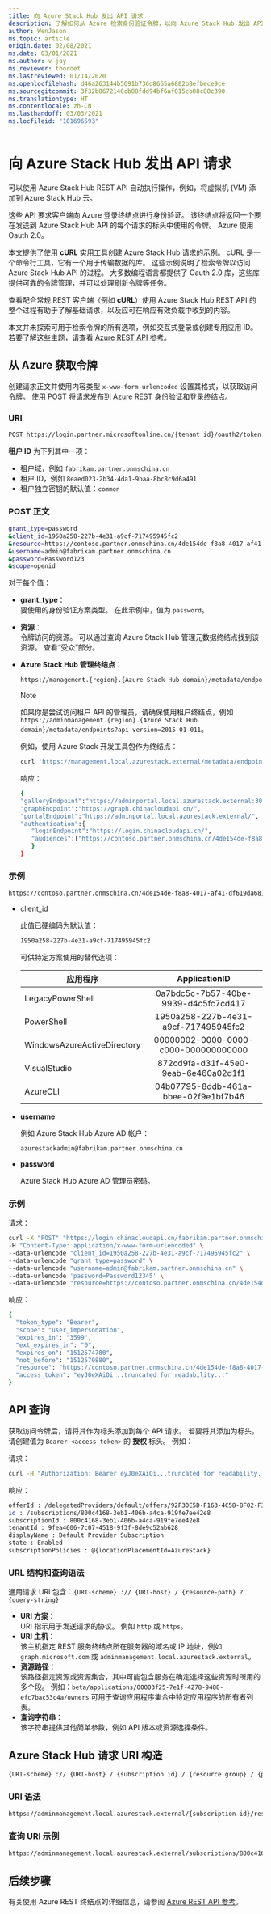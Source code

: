 ```yaml
---
title: 向 Azure Stack Hub 发出 API 请求
description: 了解如何从 Azure 检索身份验证令牌，以向 Azure Stack Hub 发出 API 请求。
author: WenJason
ms.topic: article
origin.date: 02/08/2021
ms.date: 03/01/2021
ms.author: v-jay
ms.reviewer: thoroet
ms.lastreviewed: 01/14/2020
ms.openlocfilehash: d46a263144b5691b736d8665a6882b8efbece9ce
ms.sourcegitcommit: 3f32b8672146cb08fdd94bf6af015cb08c80c390
ms.translationtype: HT
ms.contentlocale: zh-CN
ms.lasthandoff: 03/03/2021
ms.locfileid: "101696593"
---
```

<!--  cblackuk and charliejllewellyn. This is a community contribution by cblackuk-->

# <a name="make-api-requests-to-azure-stack-hub"></a>向 Azure Stack Hub 发出 API 请求

可以使用 Azure Stack Hub REST API 自动执行操作，例如，将虚拟机 (VM) 添加到 Azure Stack Hub 云。

这些 API 要求客户端向 Azure 登录终结点进行身份验证。 该终结点将返回一个要在发送到 Azure Stack Hub API 的每个请求的标头中使用的令牌。 Azure 使用 Oauth 2.0。

本文提供了使用 **cURL** 实用工具创建 Azure Stack Hub 请求的示例。 cURL 是一个命令行工具，它有一个用于传输数据的库。 这些示例说明了检索令牌以访问 Azure Stack Hub API 的过程。 大多数编程语言都提供了 Oauth 2.0 库，这些库提供可靠的令牌管理，并可以处理刷新令牌等任务。

查看配合常规 REST 客户端（例如 **cURL**）使用 Azure Stack Hub REST API 的整个过程有助于了解基础请求，以及应可在响应有效负载中收到的内容。

本文并未探索可用于检索令牌的所有选项，例如交互式登录或创建专用应用 ID。 若要了解这些主题，请查看 [Azure REST API 参考](https://docs.microsoft.com/rest/api/)。

## <a name="get-a-token-from-azure"></a>从 Azure 获取令牌

创建请求正文并使用内容类型 `x-www-form-urlencoded` 设置其格式，以获取访问令牌。 使用 POST 将请求发布到 Azure REST 身份验证和登录终结点。

### <a name="uri"></a>URI

```bash  
POST https://login.partner.microsoftonline.cn/{tenant id}/oauth2/token
```

**租户 ID** 为下列其中一项：

 - 租户域，例如 `fabrikam.partner.onmschina.cn`
- 租户 ID，例如 `8eaed023-2b34-4da1-9baa-8bc8c9d6a491`
- 租户独立密钥的默认值：`common`

### <a name="post-body"></a>POST 正文

```bash  
grant_type=password
&client_id=1950a258-227b-4e31-a9cf-717495945fc2
&resource=https://contoso.partner.onmschina.cn/4de154de-f8a8-4017-af41-df619da68155
&username=admin@fabrikam.partner.onmschina.cn
&password=Password123
&scope=openid
```

对于每个值：

- **grant_type**：  
   要使用的身份验证方案类型。 在此示例中，值为 `password`。

- **资源**：  
   令牌访问的资源。 可以通过查询 Azure Stack Hub 管理元数据终结点找到该资源。 查看“受众”部分。

- **Azure Stack Hub 管理终结点**：

   ```bash
   https://management.{region}.{Azure Stack Hub domain}/metadata/endpoints?api-version=2015-01-01
   ```

  > [!NOTE]  
  > 如果你是尝试访问租户 API 的管理员，请确保使用租户终结点，例如 `https://adminmanagement.{region}.{Azure Stack Hub domain}/metadata/endpoints?api-version=2015-01-011`。

  例如，使用 Azure Stack 开发工具包作为终结点：

   ```bash
   curl 'https://management.local.azurestack.external/metadata/endpoints?api-version=2015-01-01'
   ```

  响应：

  ```bash
  {
  "galleryEndpoint":"https://adminportal.local.azurestack.external:30015/",
  "graphEndpoint":"https://graph.chinacloudapi.cn/",
  "portalEndpoint":"https://adminportal.local.azurestack.external/",
  "authentication":{
     "loginEndpoint":"https://login.chinacloudapi.cn/",
     "audiences":["https://contoso.partner.onmschina.cn/4de154de-f8a8-4017-af41-df619da68155"]
     }
  }
  ```

### <a name="example"></a>示例

  ```bash
  https://contoso.partner.onmschina.cn/4de154de-f8a8-4017-af41-df619da68155
  ```

- client_id

  此值已硬编码为默认值：

  ```bash
  1950a258-227b-4e31-a9cf-717495945fc2
  ```

  可供特定方案使用的替代选项：

  | 应用程序 | ApplicationID |
  | --------------------------------------- |:-------------------------------------------------------------:|
  | LegacyPowerShell | 0a7bdc5c-7b57-40be-9939-d4c5fc7cd417 |
  | PowerShell | 1950a258-227b-4e31-a9cf-717495945fc2 |
  | WindowsAzureActiveDirectory | 00000002-0000-0000-c000-000000000000 |
  | VisualStudio | 872cd9fa-d31f-45e0-9eab-6e460a02d1f1 |
  | AzureCLI | 04b07795-8ddb-461a-bbee-02f9e1bf7b46 |

- **username**

  例如 Azure Stack Hub Azure AD 帐户：

  ```bash
  azurestackadmin@fabrikam.partner.onmschina.cn
  ```

- **password**

  Azure Stack Hub Azure AD 管理员密码。

### <a name="example"></a>示例

请求：

```bash
curl -X "POST" "https://login.chinacloudapi.cn/fabrikam.partner.onmschina.cn/oauth2/token" \
-H "Content-Type: application/x-www-form-urlencoded" \
--data-urlencode "client_id=1950a258-227b-4e31-a9cf-717495945fc2" \
--data-urlencode "grant_type=password" \
--data-urlencode "username=admin@fabrikam.partner.onmschina.cn" \
--data-urlencode 'password=Password12345' \
--data-urlencode "resource=https://contoso.partner.onmschina.cn/4de154de-f8a8-4017-af41-df619da68155"
```

响应：

```bash
{
  "token_type": "Bearer",
  "scope": "user_impersonation",
  "expires_in": "3599",
  "ext_expires_in": "0",
  "expires_on": "1512574780",
  "not_before": "1512570880",
  "resource": "https://contoso.partner.onmschina.cn/4de154de-f8a8-4017-af41-df619da68155",
  "access_token": "eyJ0eXAiOi...truncated for readability..."
}
```

## <a name="api-queries"></a>API 查询

获取访问令牌后，请将其作为标头添加到每个 API 请求。 若要将其添加为标头，请创建值为 `Bearer <access token>` 的 **授权** 标头。 例如：

请求：

```bash  
curl -H "Authorization: Bearer eyJ0eXAiOi...truncated for readability..." 'https://adminmanagement.local.azurestack.external/subscriptions?api-version=2016-05-01'
```

响应：

```bash  
offerId : /delegatedProviders/default/offers/92F30E5D-F163-4C58-8F02-F31CFE66C21B
id : /subscriptions/800c4168-3eb1-406b-a4ca-919fe7ee42e8
subscriptionId : 800c4168-3eb1-406b-a4ca-919fe7ee42e8
tenantId : 9fea4606-7c07-4518-9f3f-8de9c52ab628
displayName : Default Provider Subscription
state : Enabled
subscriptionPolicies : @{locationPlacementId=AzureStack}
```

### <a name="url-structure-and-query-syntax"></a>URL 结构和查询语法

通用请求 URI 包含：`{URI-scheme} :// {URI-host} / {resource-path} ? {query-string}`

- **URI 方案**：  
URI 指示用于发送请求的协议。 例如 `http` 或 `https`。
- **URI 主机**：  
该主机指定 REST 服务终结点所在服务器的域名或 IP 地址，例如 `graph.microsoft.com` 或 `adminmanagement.local.azurestack.external`。
- **资源路径**：  
该路径指定资源或资源集合，其中可能包含服务在确定选择这些资源时所用的多个段。 例如：`beta/applications/00003f25-7e1f-4278-9488-efc7bac53c4a/owners` 可用于查询应用程序集合中特定应用程序的所有者列表。
- **查询字符串**：  
该字符串提供其他简单参数，例如 API 版本或资源选择条件。

## <a name="azure-stack-hub-request-uri-construct"></a>Azure Stack Hub 请求 URI 构造

```bash
{URI-scheme} :// {URI-host} / {subscription id} / {resource group} / {provider} / {resource-path} ? {OPTIONAL: filter-expression} {MANDATORY: api-version}
```

### <a name="uri-syntax"></a>URI 语法

```bash
https://adminmanagement.local.azurestack.external/{subscription id}/resourcegroups/{resource group}/providers/{provider}/{resource-path}?{api-version}
```

### <a name="query-uri-example"></a>查询 URI 示例

```bash
https://adminmanagement.local.azurestack.external/subscriptions/800c4168-3eb1-406b-a4ca-919fe7ee42e8/resourcegroups/system.local/providers/microsoft.infrastructureinsights.admin/regionhealths/local/Alerts?$filter=(Properties/State eq 'Active') and (Properties/Severity eq 'Critical')&$orderby=Properties/CreatedTimestamp desc&api-version=2016-05-01"
```

## <a name="next-steps"></a>后续步骤

有关使用 Azure REST 终结点的详细信息，请参阅 [Azure REST API 参考](https://docs.microsoft.com/rest/api/)。
